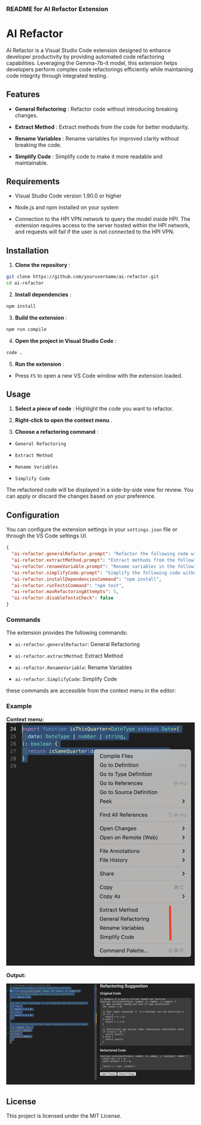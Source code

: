### README for AI Refactor Extension

# AI Refactor

AI Refactor is a Visual Studio Code extension designed to enhance developer productivity by providing automated code refactoring capabilities. Leveraging the Gemma-7b-it model, this extension helps developers perform complex code refactorings efficiently while maintaining code integrity through integrated testing.

## Features

- **General Refactoring** : Refactor code without introducing breaking changes.

- **Extract Method** : Extract methods from the code for better modularity.

- **Rename Variables** : Rename variables for improved clarity without breaking the code.

- **Simplify Code** : Simplify code to make it more readable and maintainable.

## Requirements

- Visual Studio Code version 1.90.0 or higher

- Node.js and npm installed on your system

- Connection to the HPI VPN network to query the model inside HPI. The extension requires access to the server hosted within the HPI network, and requests will fail if the user is not connected to the HPI VPN.

## Installation

1. **Clone the repository** :

```sh
git clone https://github.com/yourusername/ai-refactor.git
cd ai-refactor
```

2. **Install dependencies** :

```sh
npm install
```

3. **Build the extension** :

```sh
npm run compile
```

4. **Open the project in Visual Studio Code** :

```sh
code .
```

5. **Run the extension** :

- Press `F5` to open a new VS Code window with the extension loaded.

## Usage

1. **Select a piece of code** : Highlight the code you want to refactor.

2. **Right-click to open the context menu** .

3. **Choose a refactoring command** :

- `General Refactoring`

- `Extract Method`

- `Rename Variables`

- `Simplify Code`

The refactored code will be displayed in a side-by-side view for review. You can apply or discard the changes based on your preference.

## Configuration

You can configure the extension settings in your `settings.json` file or through the VS Code settings UI.

```json
{
  "ai-refactor.generalRefactor.prompt": "Refactor the following code without introducing breaking changes:",
  "ai-refactor.extractMethod.prompt": "Extract methods from the following code without introducing breaking changes:",
  "ai-refactor.renameVariable.prompt": "Rename variables in the following code for better clarity without introducing breaking changes:",
  "ai-refactor.simplifyCode.prompt": "Simplify the following code without introducing breaking changes:",
  "ai-refactor.installDependenciesCommand": "npm install",
  "ai-refactor.runTestsCommand": "npm test",
  "ai-refactor.maxRefactoringAttempts": 5,
  "ai-refactor.disableTestsCheck": false
}
```

### Commands

The extension provides the following commands:

- `ai-refactor.generalRefactor`: General Refactoring

- `ai-refactor.extractMethod`: Extract Method

- `ai-refactor.RenameVariable`: Rename Variables

- `ai-refactor.SimplifyCode`: Simplify Code

these commands are accessible from the context menu in the editor:

### Example

**Context menu:**
![New actions inside the context menu](/images/context-menu.png)

**Output:**

![Model output](/images/output.png)

## License

This project is licensed under the MIT License.
